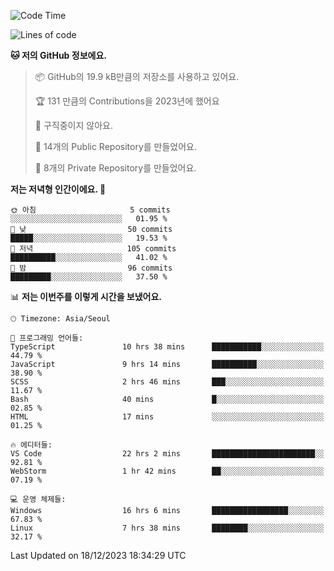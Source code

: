   <!--START_SECTION:waka-->
![Code Time](http://img.shields.io/badge/Code%20Time-315%20hrs%2037%20mins-blue)

![Lines of code](https://img.shields.io/badge/%EC%A0%80%EB%8A%94%20%EC%97%AC%ED%83%9C%EA%B9%8C%EC%A7%80%20-178.0%20thousand%20%EC%A4%84%EC%9D%98%20%EC%BD%94%EB%93%9C%EB%A5%BC%20%EC%9E%91%EC%84%B1%ED%96%88%EC%96%B4%EC%9A%94.-blue)

**🐱 저의 GitHub 정보에요.** 

> 📦 GitHub의 19.9 kB만큼의 저장소를 사용하고 있어요. 
 > 
> 🏆 131 만큼의 Contributions을 2023년에 했어요
 > 
> 🚫 구직중이지 않아요.
 > 
> 📜 14개의 Public Repository를 만들었어요. 
 > 
> 🔑 8개의 Private Repository를 만들었어요. 
 > 
**저는 저녁형 인간이에요. 🦉** 

```text
🌞 아침                     5 commits           ░░░░░░░░░░░░░░░░░░░░░░░░░   01.95 % 
🌆 낮　                     50 commits          █████░░░░░░░░░░░░░░░░░░░░   19.53 % 
🌃 저녁                     105 commits         ██████████░░░░░░░░░░░░░░░   41.02 % 
🌙 밤　                     96 commits          █████████░░░░░░░░░░░░░░░░   37.50 % 
```


📊 **저는 이번주를 이렇게 시간을 보냈어요.** 

```text
🕑︎ Timezone: Asia/Seoul

💬 프로그래밍 언어들: 
TypeScript               10 hrs 38 mins      ███████████░░░░░░░░░░░░░░   44.79 % 
JavaScript               9 hrs 14 mins       ██████████░░░░░░░░░░░░░░░   38.90 % 
SCSS                     2 hrs 46 mins       ███░░░░░░░░░░░░░░░░░░░░░░   11.67 % 
Bash                     40 mins             █░░░░░░░░░░░░░░░░░░░░░░░░   02.85 % 
HTML                     17 mins             ░░░░░░░░░░░░░░░░░░░░░░░░░   01.25 % 

🔥 에디터들: 
VS Code                  22 hrs 2 mins       ███████████████████████░░   92.81 % 
WebStorm                 1 hr 42 mins        ██░░░░░░░░░░░░░░░░░░░░░░░   07.19 % 

💻 운영 체제들: 
Windows                  16 hrs 6 mins       █████████████████░░░░░░░░   67.83 % 
Linux                    7 hrs 38 mins       ████████░░░░░░░░░░░░░░░░░   32.17 % 
```


 Last Updated on 18/12/2023 18:34:29 UTC
<!--END_SECTION:waka-->
